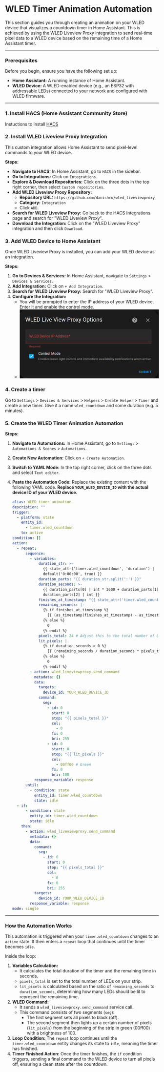 # WLED Timer Animation Automation

This section guides you through creating an animation on your WLED device that visualizes a countdown timer in Home Assistant. This is achieved by using the WLED Liveview Proxy integration to send real-time pixel data to a WLED device based on the remaining time of a Home Assistant timer.

---

### Prerequisites

Before you begin, ensure you have the following set up:

* **Home Assistant:** A running instance of Home Assistant.
* **WLED Device:** A WLED-enabled device (e.g., an ESP32 with addressable LEDs) connected to your network and configured with WLED firmware.

---

### 1. Install HACS (Home Assistant Community Store)
Instuctions to install [HACS](https://www.hacs.xyz/docs/use/download/download/#to-download-hacs)

### 2. Install WLED Liveview Proxy Integration

This custom integration allows Home Assistant to send pixel-level commands to your WLED device.

**Steps:**

 * **Navigate to HACS:** In Home Assistant, go to `HACS` in the sidebar.
 * **Go to Integrations:** Click on `Integrations`.
 * **Explore & Download Repositories:** Click on the three dots in the top right corner, then select `Custom repositories`.
 * **Add WLED Liveview Proxy Repository:**
    * **Repository URL:** `https://github.com/danishru/wled_liveviewproxy`
    * **Category:** `Integration`
    * Click `ADD`.
 * **Search for WLED Liveview Proxy:** Go back to the HACS Integrations page and search for "WLED Liveview Proxy".
 * **Download the Integration:** Click on the "WLED Liveview Proxy" integration and then click `Download`.

### 3. Add WLED Device to Home Assistant

Once WLED Liveview Proxy is installed, you can add your WLED device as an integration.

**Steps:**

1.  **Go to Devices & Services:** In Home Assistant, navigate to `Settings` > `Devices & Services`.
2.  **Add Integration:** Click on `+ Add Integration`.
3.  **Search for WLED Liveview Proxy:** Search for "WLED Liveview Proxy".
4.  **Configure the Integration:**
    * You will be prompted to enter the IP address of your WLED device. Enter it and enable the control mode.
    * ![](Pictures/WLED_proxy_options.png) 

### 4. Create a timer
Go to `Settings` > `Devices & Services` > `Helpers` > `Create Helper` > `Timer` and create a new timer. Give it a name `wled_countdown` and some duration (e.g. 5 minutes).

### 5. Create the WLED Timer Animation Automation

**Steps:**

1.  **Navigate to Automations:** In Home Assistant, go to `Settings` > `Automations & Scenes` > `Automations`.
2.  **Create New Automation:** Click on `+ Create Automation`.
3.  **Switch to YAML Mode:** In the top right corner, click on the three dots and select `Text editor`.
4.  **Paste the Automation Code:** Replace the existing content with the following YAML code. **Replace `YOUR_WLED_DEVICE_ID` with the actual device ID of your WLED device.**

    ```yaml
    alias: WLED timer animation
    description: ""
    trigger:
      - platform: state
        entity_id:
          - timer.wled_countdown
        to: active
    condition: []
    action:
      - repeat:
          sequence:
            - variables:
                duration_str: >-
                  {{ state_attr('timer.wled_countdown', 'duration') |
                  default('0:00:00', true) }}
                duration_parts: "{{ duration_str.split(':') }}"
                duration_seconds: >-
                  {{ duration_parts[0] | int * 3600 + duration_parts[1] | int * 60 +
                  duration_parts[2] | int }}
                finishes_at_timestamp: "{{ state_attr('timer.wled_countdown', 'finishes_at') }}"
                remaining_seconds: |-
                  {% if finishes_at_timestamp %}
                    {{ (as_timestamp(finishes_at_timestamp) - as_timestamp(now())) | round(0, 'ceil') }}
                  {% else %}
                    0
                  {% endif %}
                pixels_total: 24 # Adjust this to the total number of LEDs on your strip
                lit_pixels: |
                  {% if duration_seconds > 0 %}
                    {{ (remaining_seconds / duration_seconds * pixels_total) | int }}
                  {% else %}
                    0
                  {% endif %}
            - action: wled_liveviewproxy.send_command
              metadata: {}
              data:
                targets:
                  device_id: YOUR_WLED_DEVICE_ID
                command:
                  seg:
                    - id: 0
                      start: 0
                      stop: "{{ pixels_total }}"
                      col:
                        - 0
                      fx: 0
                      bri: 255
                    - id: 0
                      start: 0
                      stop: "{{ lit_pixels }}"
                      col:
                        - 00ff00 # Green
                      fx: 0
                      bri: 100
              response_variable: response
          until:
            - condition: state
              entity_id: timer.wled_countdown
              state: idle
      - if:
          - condition: state
            entity_id: timer.wled_countdown
            state: idle
        then:
          - action: wled_liveviewproxy.send_command
            metadata: {}
            data:
              command:
                seg:
                  - id: 0
                    start: 0
                    stop: "{{ pixels_total }}"
                    col:
                      - 0
                    fx: 0
                    bri: 255
              targets:
                device_id: YOUR_WLED_DEVICE_ID
            response_variable: response
    mode: single
    ```

---

### How the Automation Works

This automation is triggered when your `timer.wled_countdown` changes to an `active` state. It then enters a `repeat` loop that continues until the timer becomes `idle`.

Inside the loop:

1.  **Variables Calculation:**
    * It calculates the total duration of the timer and the remaining time in seconds.
    * `pixels_total` is set to the total number of LEDs on your strip.
    * `lit_pixels` is calculated based on the ratio of `remaining_seconds` to `duration_seconds`, determining how many LEDs should be lit to represent the remaining time.
2.  **WLED Command:**
    * It sends a `wled_liveviewproxy.send_command` service call.
    * This command consists of two segments (`seg`):
        * The first segment sets all pixels to black (off).
        * The second segment then lights up a certain number of pixels (`lit_pixels`) from the beginning of the strip in green (00ff00) with a brightness of 100.
3.  **Loop Condition:** The `repeat` loop continues until the `timer.wled_countdown` entity changes its state to `idle`, meaning the timer has finished.
4.  **Timer Finished Action:** Once the timer finishes, the `if` condition triggers, sending a final command to the WLED device to turn all pixels off, ensuring a clean state after the countdown.